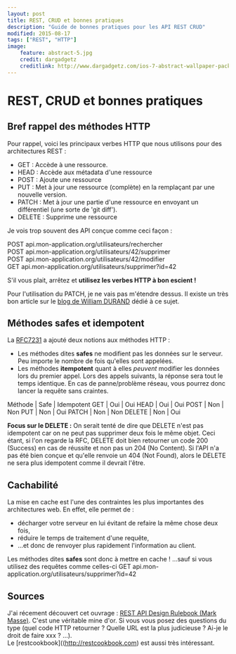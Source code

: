 ```yaml
---
layout: post
title: REST, CRUD et bonnes pratiques
description: "Guide de bonnes pratiques pour les API REST CRUD"
modified: 2015-08-17
tags: ["REST", "HTTP"]
image:
    feature: abstract-5.jpg
    credit: dargadgetz
    creditlink: http://www.dargadgetz.com/ios-7-abstract-wallpaper-pack-for-iphone-5-and-ipod-touch-retina/
---
```


# REST, CRUD et bonnes pratiques

## Bref rappel des méthodes HTTP

Pour rappel, voici les principaux verbes HTTP que nous utilisons pour des architectures REST :

* GET : Accède à une ressource.
* HEAD : Accède aux métadata d'une ressource
* POST : Ajoute une ressource
* PUT : Met à jour une ressource (complète) en la remplaçant par une nouvelle version.
* PATCH : Met à jour une partie d'une ressource en envoyant un différentiel (une sorte de 'git diff').
* DELETE : Supprime une ressource


Je vois trop souvent des API conçue comme ceci façon :


POST api.mon-application.org/utilisateurs/rechercher  
POST api.mon-application.org/utilisateurs/42/supprimer  
POST api.mon-application.org/utilisateurs/42/modifier  
GET api.mon-application.org/utilisateurs/supprimer?id=42  


S'il vous plait, arrêtez et **utilisez les verbes HTTP à bon escient !**

Pour l'utilisation du PATCH, je ne vais pas m'étendre dessus. Il existe un très bon article sur le [blog de William DURAND](williamdurand.fr/2014/02/14/please-do-not-patch-like-an-idiot/) dédié à ce sujet.

## Méthodes safes et idempotent

La [RFC7231](http://tools.ietf.org/html/rfc7231#section-4.2) a ajouté deux notions aux méthodes HTTP :

* Les méthodes dites **safes** ne modifient pas les données sur le serveur. Peu importe le nombre de fois qu'elles sont appelées.
* Les méthodes **itempotent** quant à elles *peuvent* modifier les données lors du premier appel. Lors des appels suivants, la réponse sera tout le temps identique. En cas de panne/problème réseau, vous pourrez donc lancer la requête sans craintes.

Méthode | Safe | Idempotent
GET     | Oui  | Oui
HEAD    | Oui  | Oui
POST    | Non  | Non
PUT     | Non  | Oui
PATCH   | Non  | Non
DELETE  | Non  | Oui

**Focus sur le DELETE :** On serait tenté de dire que DELETE n'est pas idempotent car on ne peut pas supprimer deux fois le même objet. Ceci étant, si l'on regarde la RFC, DELETE doit bien retourner un code 200 (Success) en cas de réussite et non pas un 204 (No Content). Si l'API n'a pas été bien conçue et qu'elle renvoie un 404 (Not Found), alors le DELETE ne sera plus idempotent comme il devrait l'être.


## Cachabilité

La mise en cache est l'une des contraintes les plus importantes des architectures web. En effet, elle permet de :

* décharger votre serveur en lui évitant de refaire la même chose deux fois,
* réduire le temps de traitement d'une requête,
* ...et donc de renvoyer plus rapidement l'information au client.

Les méthodes dites **safes** sont donc à mettre en cache !
...sauf si vous utilisez des requêtes comme celles-ci GET api.mon-application.org/utilisateurs/supprimer?id=42


## Sources

J'ai récement découvert cet ouvrage : [REST API Design Rulebook (Mark Masse)](http://shop.oreilly.com/product/0636920021575.do). C'est une véritable mine d'or. Si vous vous posez des questions du type (quel code HTTP retourner ? Quelle URL est la plus judicieuse ? Ai-je le droit de faire xxx ? ...).  
Le [restcookbook]((http://restcookbook.com) est aussi très intéressant.
